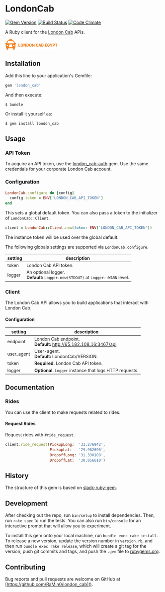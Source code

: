 # LondonCab

[![Gem Version](https://badge.fury.io/rb/london_cab.svg)](http://badge.fury.io/rb/london_cab)
[![Build Status](https://travis-ci.org/RaMin0/london_cab.svg?branch=master)](https://travis-ci.org/RaMin0/london_cab)
[![Code Climate](https://codeclimate.com/github/RaMin0/london_cab/badges/gpa.svg)](https://codeclimate.com/github/RaMin0/london_cab)

A Ruby client for the [London Cab](http://65.182.108.16) APIs.

[![](london_cab.png)](http://65.182.108.16)

## Installation

Add this line to your application's Gemfile:

```ruby
gem 'london_cab'
```

And then execute:

```
$ bundle
```

Or install it yourself as:

```
$ gem install london_cab
```

## Usage

### API Token
To acquire an API token, use the [london_cab-auth](https://github.com/RaMin0/london_cab-auth) gem. Use the same credentials for your corporate London Cab account.

### Configuration

```ruby
LondonCab.configure do |config|
  config.token = ENV['LONDON_CAB_API_TOKEN']
end
```

This sets a global default token. You can also pass a token to the initializer of `LondonCab::Client`.

```ruby
client = LondonCab::Client.new(token: ENV['LONDON_CAB_API_TOKEN'])
```

The instance token will be used over the global default.

The following globals settings are supported via `LondonCab.configure`.

setting      | description
-------------|------------
token        | London Cab API token.
logger       | An optional logger.<br/>**Default:** `Logger.new(STDOUT)` at `Logger::WARN` level.

### Client

The London Cab API allows you to build applications that interact with London Cab.

#### Configuration
setting      | description
-------------|------------
endpoint     | London Cab endpoint.<br/>**Default:** http://65.182.108.16:3467/api
user_agent   | User-agent.<br/>**Default:** LondonCab/VERSION.
token        | **Required.** London Cab API token.
logger       | **Optional.** `Logger` instance that logs HTTP requests.

## Documentation

### Rides
You can use the client to make requests related to rides.

#### Request Rides

Request rides with `#ride_request`.

```ruby
client.ride_request(PickupLong:  '31.276942',
                    PickupLat:   '29.962696',
                    DropoffLong: '31.330108',
                    DropoffLat:  '30.056610')
```

## History

The structure of this gem is based on [slack-ruby-gem](https://github.com/slack-ruby/slack-ruby-client).

## Development

After checking out the repo, run `bin/setup` to install dependencies. Then, run `rake spec` to run the tests. You can also run `bin/console` for an interactive prompt that will allow you to experiment.

To install this gem onto your local machine, run `bundle exec rake install`. To release a new version, update the version number in `version.rb`, and then run `bundle exec rake release`, which will create a git tag for the version, push git commits and tags, and push the `.gem` file to [rubygems.org](https://rubygems.org).

## Contributing

Bug reports and pull requests are welcome on GitHub at [https://github.com/RaMin0/london_cab]().

